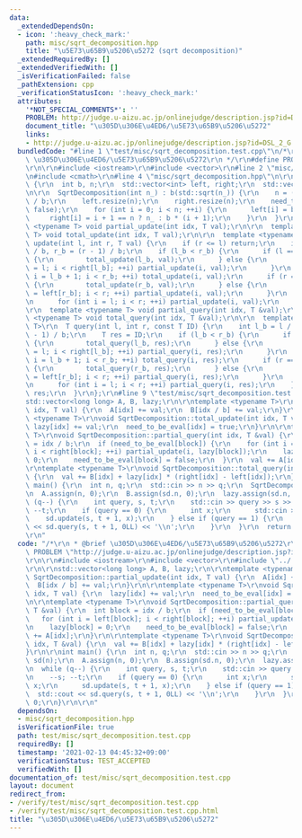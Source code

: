 ```yaml
---
data:
  _extendedDependsOn:
  - icon: ':heavy_check_mark:'
    path: misc/sqrt_decomposition.hpp
    title: "\u5E73\u65B9\u5206\u5272 (sqrt decomposition)"
  _extendedRequiredBy: []
  _extendedVerifiedWith: []
  _isVerificationFailed: false
  _pathExtension: cpp
  _verificationStatusIcon: ':heavy_check_mark:'
  attributes:
    '*NOT_SPECIAL_COMMENTS*': ''
    PROBLEM: http://judge.u-aizu.ac.jp/onlinejudge/description.jsp?id=DSL_2_G
    document_title: "\u305D\u306E\u4ED6/\u5E73\u65B9\u5206\u5272"
    links:
    - http://judge.u-aizu.ac.jp/onlinejudge/description.jsp?id=DSL_2_G
  bundledCode: "#line 1 \"test/misc/sqrt_decomposition.test.cpp\"\n/*\r\n * @brief\
    \ \u305D\u306E\u4ED6/\u5E73\u65B9\u5206\u5272\r\n */\r\n#define PROBLEM \"http://judge.u-aizu.ac.jp/onlinejudge/description.jsp?id=DSL_2_G\"\
    \r\n\r\n#include <iostream>\r\n#include <vector>\r\n#line 2 \"misc/sqrt_decomposition.hpp\"\
    \n#include <cmath>\r\n#line 4 \"misc/sqrt_decomposition.hpp\"\n\r\nstruct SqrtDecomposition\
    \ {\r\n  int b, n;\r\n  std::vector<int> left, right;\r\n  std::vector<bool> need_to_be_eval;\r\
    \n\r\n  SqrtDecomposition(int n_) : b(std::sqrt(n_)) {\r\n    n = (n_ + b - 1)\
    \ / b;\r\n    left.resize(n);\r\n    right.resize(n);\r\n    need_to_be_eval.assign(n,\
    \ false);\r\n    for (int i = 0; i < n; ++i) {\r\n      left[i] = b * i;\r\n \
    \     right[i] = i + 1 == n ? n_ : b * (i + 1);\r\n    }\r\n  }\r\n\r\n  template\
    \ <typename T> void partial_update(int idx, T val);\r\n\r\n  template <typename\
    \ T> void total_update(int idx, T val);\r\n\r\n  template <typename T>\r\n  void\
    \ update(int l, int r, T val) {\r\n    if (r <= l) return;\r\n    int l_b = l\
    \ / b, r_b = (r - 1) / b;\r\n    if (l_b < r_b) {\r\n      if (l == left[l_b])\
    \ {\r\n        total_update(l_b, val);\r\n      } else {\r\n        for (int i\
    \ = l; i < right[l_b]; ++i) partial_update(i, val);\r\n      }\r\n      for (int\
    \ i = l_b + 1; i < r_b; ++i) total_update(i, val);\r\n      if (r == right[r_b])\
    \ {\r\n        total_update(r_b, val);\r\n      } else {\r\n        for (int i\
    \ = left[r_b]; i < r; ++i) partial_update(i, val);\r\n      }\r\n    } else {\r\
    \n      for (int i = l; i < r; ++i) partial_update(i, val);\r\n    }\r\n  }\r\n\
    \r\n  template <typename T> void partial_query(int idx, T &val);\r\n\r\n  template\
    \ <typename T> void total_query(int idx, T &val);\r\n\r\n  template <typename\
    \ T>\r\n  T query(int l, int r, const T ID) {\r\n    int l_b = l / b, r_b = (r\
    \ - 1) / b;\r\n    T res = ID;\r\n    if (l_b < r_b) {\r\n      if (l == left[l_b])\
    \ {\r\n        total_query(l_b, res);\r\n      } else {\r\n        for (int i\
    \ = l; i < right[l_b]; ++i) partial_query(i, res);\r\n      }\r\n      for (int\
    \ i = l_b + 1; i < r_b; ++i) total_query(i, res);\r\n      if (r == right[r_b])\
    \ {\r\n        total_query(r_b, res);\r\n      } else {\r\n        for (int i\
    \ = left[r_b]; i < r; ++i) partial_query(i, res);\r\n      }\r\n    } else {\r\
    \n      for (int i = l; i < r; ++i) partial_query(i, res);\r\n    }\r\n    return\
    \ res;\r\n  }\r\n};\r\n#line 9 \"test/misc/sqrt_decomposition.test.cpp\"\n\r\n\
    std::vector<long long> A, B, lazy;\r\n\r\ntemplate <typename T>\r\nvoid SqrtDecomposition::partial_update(int\
    \ idx, T val) {\r\n  A[idx] += val;\r\n  B[idx / b] += val;\r\n}\r\n\r\ntemplate\
    \ <typename T>\r\nvoid SqrtDecomposition::total_update(int idx, T val) {\r\n \
    \ lazy[idx] += val;\r\n  need_to_be_eval[idx] = true;\r\n}\r\n\r\ntemplate <typename\
    \ T>\r\nvoid SqrtDecomposition::partial_query(int idx, T &val) {\r\n  int block\
    \ = idx / b;\r\n  if (need_to_be_eval[block]) {\r\n    for (int i = left[block];\
    \ i < right[block]; ++i) partial_update(i, lazy[block]);\r\n    lazy[block] =\
    \ 0;\r\n    need_to_be_eval[block] = false;\r\n  }\r\n  val += A[idx];\r\n}\r\n\
    \r\ntemplate <typename T>\r\nvoid SqrtDecomposition::total_query(int idx, T &val)\
    \ {\r\n  val += B[idx] + lazy[idx] * (right[idx] - left[idx]);\r\n}\r\n\r\nint\
    \ main() {\r\n  int n, q;\r\n  std::cin >> n >> q;\r\n  SqrtDecomposition sd(n);\r\
    \n  A.assign(n, 0);\r\n  B.assign(sd.n, 0);\r\n  lazy.assign(sd.n, 0);\r\n  while\
    \ (q--) {\r\n    int query, s, t;\r\n    std::cin >> query >> s >> t;\r\n    --s;\
    \ --t;\r\n    if (query == 0) {\r\n      int x;\r\n      std::cin >> x;\r\n  \
    \    sd.update(s, t + 1, x);\r\n    } else if (query == 1) {\r\n      std::cout\
    \ << sd.query(s, t + 1, 0LL) << '\\n';\r\n    }\r\n  }\r\n  return 0;\r\n}\r\n\
    \r\n"
  code: "/*\r\n * @brief \u305D\u306E\u4ED6/\u5E73\u65B9\u5206\u5272\r\n */\r\n#define\
    \ PROBLEM \"http://judge.u-aizu.ac.jp/onlinejudge/description.jsp?id=DSL_2_G\"\
    \r\n\r\n#include <iostream>\r\n#include <vector>\r\n#include \"../../misc/sqrt_decomposition.hpp\"\
    \r\n\r\nstd::vector<long long> A, B, lazy;\r\n\r\ntemplate <typename T>\r\nvoid\
    \ SqrtDecomposition::partial_update(int idx, T val) {\r\n  A[idx] += val;\r\n\
    \  B[idx / b] += val;\r\n}\r\n\r\ntemplate <typename T>\r\nvoid SqrtDecomposition::total_update(int\
    \ idx, T val) {\r\n  lazy[idx] += val;\r\n  need_to_be_eval[idx] = true;\r\n}\r\
    \n\r\ntemplate <typename T>\r\nvoid SqrtDecomposition::partial_query(int idx,\
    \ T &val) {\r\n  int block = idx / b;\r\n  if (need_to_be_eval[block]) {\r\n \
    \   for (int i = left[block]; i < right[block]; ++i) partial_update(i, lazy[block]);\r\
    \n    lazy[block] = 0;\r\n    need_to_be_eval[block] = false;\r\n  }\r\n  val\
    \ += A[idx];\r\n}\r\n\r\ntemplate <typename T>\r\nvoid SqrtDecomposition::total_query(int\
    \ idx, T &val) {\r\n  val += B[idx] + lazy[idx] * (right[idx] - left[idx]);\r\n\
    }\r\n\r\nint main() {\r\n  int n, q;\r\n  std::cin >> n >> q;\r\n  SqrtDecomposition\
    \ sd(n);\r\n  A.assign(n, 0);\r\n  B.assign(sd.n, 0);\r\n  lazy.assign(sd.n, 0);\r\
    \n  while (q--) {\r\n    int query, s, t;\r\n    std::cin >> query >> s >> t;\r\
    \n    --s; --t;\r\n    if (query == 0) {\r\n      int x;\r\n      std::cin >>\
    \ x;\r\n      sd.update(s, t + 1, x);\r\n    } else if (query == 1) {\r\n    \
    \  std::cout << sd.query(s, t + 1, 0LL) << '\\n';\r\n    }\r\n  }\r\n  return\
    \ 0;\r\n}\r\n\r\n"
  dependsOn:
  - misc/sqrt_decomposition.hpp
  isVerificationFile: true
  path: test/misc/sqrt_decomposition.test.cpp
  requiredBy: []
  timestamp: '2021-02-13 04:45:32+09:00'
  verificationStatus: TEST_ACCEPTED
  verifiedWith: []
documentation_of: test/misc/sqrt_decomposition.test.cpp
layout: document
redirect_from:
- /verify/test/misc/sqrt_decomposition.test.cpp
- /verify/test/misc/sqrt_decomposition.test.cpp.html
title: "\u305D\u306E\u4ED6/\u5E73\u65B9\u5206\u5272"
---
```

